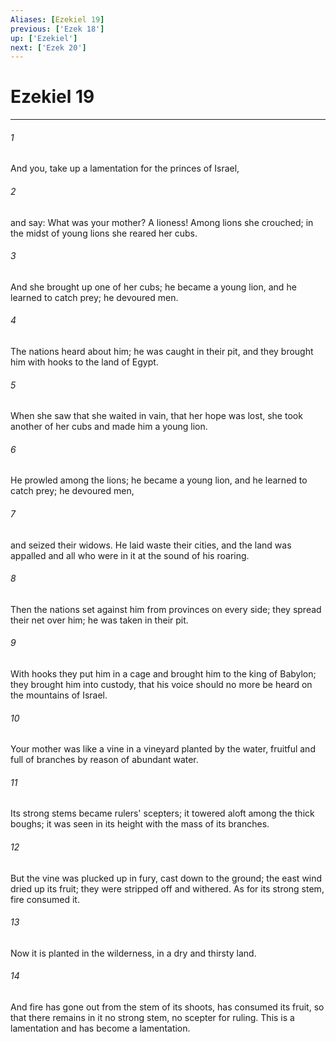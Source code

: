 ```yaml
---
Aliases: [Ezekiel 19]
previous: ['Ezek 18']
up: ['Ezekiel']
next: ['Ezek 20']
---
```

# Ezekiel 19

***

 

###### 1 
And you, take up a lamentation for the princes of Israel, 
 

###### 2 
and say:
 What was your mother? A lioness! 
 Among lions she crouched; 
 in the midst of young lions 
 she reared her cubs. 
 
 

###### 3 
And she brought up one of her cubs; 
 he became a young lion, 
 and he learned to catch prey; 
 he devoured men. 
 
 

###### 4 
The nations heard about him; 
 he was caught in their pit, 
 and they brought him with hooks 
 to the land of Egypt. 
 
 

###### 5 
When she saw that she waited in vain, 
 that her hope was lost, 
 she took another of her cubs 
 and made him a young lion. 
 
 

###### 6 
He prowled among the lions; 
 he became a young lion, 
 and he learned to catch prey; 
 he devoured men, 
 
 

###### 7 
and seized their widows. 
 He laid waste their cities, 
 and the land was appalled and all who were in it 
 at the sound of his roaring. 
 
 

###### 8 
Then the nations set against him 
 from provinces on every side; 
 they spread their net over him; 
 he was taken in their pit. 
 
 

###### 9 
With hooks they put him in a cage 
 and brought him to the king of Babylon; 
 they brought him into custody, 
 that his voice should no more be heard 
 on the mountains of Israel.
 
 

###### 10 
Your mother was like a vine in a vineyard 
 planted by the water, 
 fruitful and full of branches 
 by reason of abundant water. 
 
 

###### 11 
Its strong stems became 
 rulers' scepters; 
 it towered aloft 
 among the thick boughs; 
 it was seen in its height 
 with the mass of its branches. 
 
 

###### 12 
But the vine was plucked up in fury, 
 cast down to the ground; 
 the east wind dried up its fruit; 
 they were stripped off and withered. 
 As for its strong stem, 
 fire consumed it. 
 
 

###### 13 
Now it is planted in the wilderness, 
 in a dry and thirsty land. 
 
 

###### 14 
And fire has gone out from the stem of its shoots, 
 has consumed its fruit, 
 so that there remains in it no strong stem, 
 no scepter for ruling.
 This is a lamentation and has become a lamentation.
 

